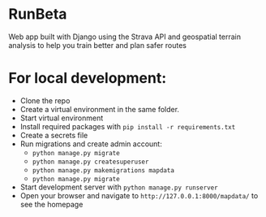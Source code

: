 # RunBeta
Web app built with Django using the Strava API and geospatial terrain analysis to help you train better and plan safer routes

# For local development:

- Clone the repo
- Create a virtual environment in the same folder.
- Start virtual environment
- Install required packages with `pip install -r requirements.txt`
- Create a secrets file
- Run migrations and create admin account:
	- `python manage.py migrate`
	- `python manage.py createsuperuser`
	- `python manage.py makemigrations mapdata`
	- `python manage.py migrate`
- Start development server with `python manage.py runserver`
- Open your browser and navigate to `http://127.0.0.1:8000/mapdata/` to see the homepage

